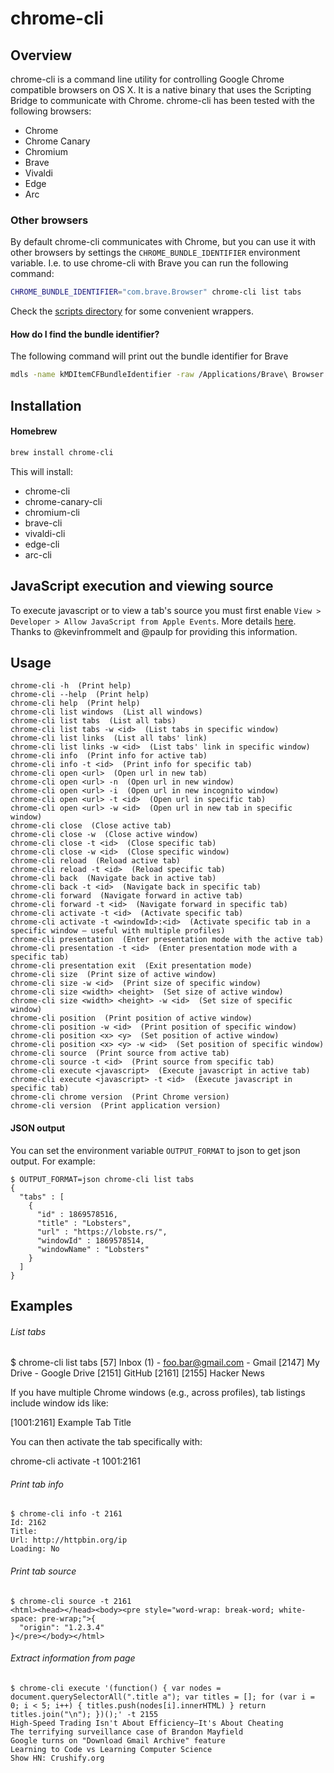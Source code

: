 # chrome-cli

## Overview

chrome-cli is a command line utility for controlling Google Chrome compatible browsers on OS X.
It is a native binary that uses the Scripting Bridge to communicate with Chrome.
chrome-cli has been tested with the following browsers:

- Chrome
- Chrome Canary
- Chromium
- Brave
- Vivaldi
- Edge
- Arc

### Other browsers

By default chrome-cli communicates with Chrome, but you can use it with other browsers by settings
the `CHROME_BUNDLE_IDENTIFIER` environment variable. I.e. to use chrome-cli with Brave you can run the following command:

```bash
CHROME_BUNDLE_IDENTIFIER="com.brave.Browser" chrome-cli list tabs
```

Check the [scripts directory](scripts) for some convenient wrappers.

#### How do I find the bundle identifier?

The following command will print out the bundle identifier for Brave

```bash
mdls -name kMDItemCFBundleIdentifier -raw /Applications/Brave\ Browser.app
```

## Installation

#### Homebrew

```bash
brew install chrome-cli
```

This will install:

- chrome-cli
- chrome-canary-cli
- chromium-cli
- brave-cli
- vivaldi-cli
- edge-cli
- arc-cli

## JavaScript execution and viewing source

To execute javascript or to view a tab's source you must first enable `View > Developer > Allow JavaScript from Apple Events`.
More details [here](https://www.chromium.org/developers/applescript). Thanks to @kevinfrommelt and @paulp for providing this information.

## Usage

    chrome-cli -h  (Print help)
    chrome-cli --help  (Print help)
    chrome-cli help  (Print help)
    chrome-cli list windows  (List all windows)
    chrome-cli list tabs  (List all tabs)
    chrome-cli list tabs -w <id>  (List tabs in specific window)
    chrome-cli list links  (List all tabs' link)
    chrome-cli list links -w <id>  (List tabs' link in specific window)
    chrome-cli info  (Print info for active tab)
    chrome-cli info -t <id>  (Print info for specific tab)
    chrome-cli open <url>  (Open url in new tab)
    chrome-cli open <url> -n  (Open url in new window)
    chrome-cli open <url> -i  (Open url in new incognito window)
    chrome-cli open <url> -t <id>  (Open url in specific tab)
    chrome-cli open <url> -w <id>  (Open url in new tab in specific window)
    chrome-cli close  (Close active tab)
    chrome-cli close -w  (Close active window)
    chrome-cli close -t <id>  (Close specific tab)
    chrome-cli close -w <id>  (Close specific window)
    chrome-cli reload  (Reload active tab)
    chrome-cli reload -t <id>  (Reload specific tab)
    chrome-cli back  (Navigate back in active tab)
    chrome-cli back -t <id>  (Navigate back in specific tab)
    chrome-cli forward  (Navigate forward in active tab)
    chrome-cli forward -t <id>  (Navigate forward in specific tab)
    chrome-cli activate -t <id>  (Activate specific tab)
    chrome-cli activate -t <windowId>:<id>  (Activate specific tab in a specific window — useful with multiple profiles)
    chrome-cli presentation  (Enter presentation mode with the active tab)
    chrome-cli presentation -t <id>  (Enter presentation mode with a specific tab)
    chrome-cli presentation exit  (Exit presentation mode)
    chrome-cli size  (Print size of active window)
    chrome-cli size -w <id>  (Print size of specific window)
    chrome-cli size <width> <height>  (Set size of active window)
    chrome-cli size <width> <height> -w <id>  (Set size of specific window)
    chrome-cli position  (Print position of active window)
    chrome-cli position -w <id>  (Print position of specific window)
    chrome-cli position <x> <y>  (Set position of active window)
    chrome-cli position <x> <y> -w <id>  (Set position of specific window)
    chrome-cli source  (Print source from active tab)
    chrome-cli source -t <id>  (Print source from specific tab)
    chrome-cli execute <javascript>  (Execute javascript in active tab)
    chrome-cli execute <javascript> -t <id>  (Execute javascript in specific tab)
    chrome-cli chrome version  (Print Chrome version)
    chrome-cli version  (Print application version)

#### JSON output

You can set the environment variable `OUTPUT_FORMAT` to json to get json output.
For example:

```
$ OUTPUT_FORMAT=json chrome-cli list tabs
{
  "tabs" : [
    {
      "id" : 1869578516,
      "title" : "Lobsters",
      "url" : "https://lobste.rs/",
      "windowId" : 1869578514,
      "windowName" : "Lobsters"
    }
  ]
}
```

## Examples

###### List tabs

  $ chrome-cli list tabs
  [57] Inbox (1) - foo.bar@gmail.com - Gmail
  [2147] My Drive - Google Drive
  [2151] GitHub
  [2161]
  [2155] Hacker News

If you have multiple Chrome windows (e.g., across profiles), tab listings include window ids like:

  [1001:2161] Example Tab Title

You can then activate the tab specifically with:

  chrome-cli activate -t 1001:2161

###### Print tab info

    $ chrome-cli info -t 2161
    Id: 2162
    Title:
    Url: http://httpbin.org/ip
    Loading: No

###### Print tab source

    $ chrome-cli source -t 2161
    <html><head></head><body><pre style="word-wrap: break-word; white-space: pre-wrap;">{
      "origin": "1.2.3.4"
    }</pre></body></html>

###### Extract information from page

    $ chrome-cli execute '(function() { var nodes = document.querySelectorAll(".title a"); var titles = []; for (var i = 0; i < 5; i++) { titles.push(nodes[i].innerHTML) } return titles.join("\n"); })();' -t 2155
    High-Speed Trading Isn't About Efficiency—It's About Cheating
    The terrifying surveillance case of Brandon Mayfield
    Google turns on "Download Gmail Archive" feature
    Learning to Code vs Learning Computer Science
    Show HN: Crushify.org
